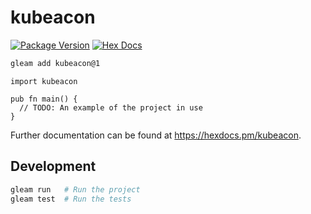 # kubeacon

[![Package Version](https://img.shields.io/hexpm/v/kubeacon)](https://hex.pm/packages/kubeacon)
[![Hex Docs](https://img.shields.io/badge/hex-docs-ffaff3)](https://hexdocs.pm/kubeacon/)

```sh
gleam add kubeacon@1
```
```gleam
import kubeacon

pub fn main() {
  // TODO: An example of the project in use
}
```

Further documentation can be found at <https://hexdocs.pm/kubeacon>.

## Development

```sh
gleam run   # Run the project
gleam test  # Run the tests
```
